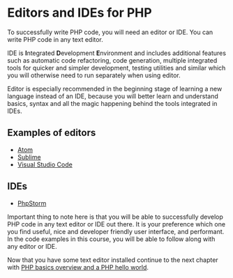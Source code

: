 # Editors and IDEs for PHP

To successfully write PHP code, you will need an editor or IDE. You can write PHP
code in any text editor.

IDE is **I**ntegrated **D**evelopment **E**nvironment and includes additional
features such as automatic code refactoring, code generation, multiple integrated
tools for quicker and simpler development, testing utilities and
similar which you will otherwise need to run separately when using editor.

Editor is especially recommended in the beginning stage of learning a new
language instead of an IDE, because you will better learn and understand basics,
syntax and all the magic happening behind the tools integrated in IDEs.

## Examples of editors

* [Atom](/interop/atom.md)
* [Sublime](https://www.sublimetext.com)
* [Visual Studio Code](https://code.visualstudio.com)

## IDEs

* [PhpStorm](https://www.jetbrains.com/phpstorm/)

Important thing to note here is that you will be able to successfully develop
PHP code in any text editor or IDE out there. It is your preference which one you
find useful, nice and developer friendly user interface, and performant. In the
code examples in this course, you will be able to follow along with any editor
or IDE.

Now that you have some text editor installed continue to the next chapter with
[PHP basics overview and a PHP hello world](/php/intro/basics.md).
